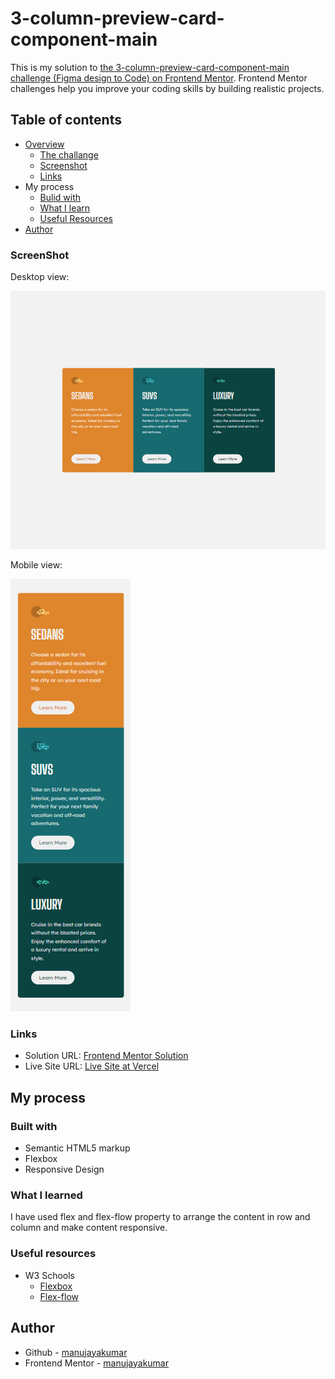 # 3-column-preview-card-component-main
 This is my solution to [the 3-column-preview-card-component-main challenge (Figma design to Code) on Frontend Mentor](https://www.frontendmentor.io/challenges/3column-preview-card-component-pH92eAR2-/hub/3column-preview-card-component-CSUdKWYGec). Frontend Mentor challenges help you improve your coding skills by building realistic projects.
## Table of contents
- [Overview](https://github.com/manujayakumar/3-column-preview-card-component-main)
  - [The challange](https://github.com/manujayakumar/3-column-preview-card-component-main)
  - [Screenshot](#Screenshot)
  - [Links](#Links)
- My process
  - [Bulid with](#Bulid-with)
  - [What I learn](#What-I-Learn)
  - [Useful Resources](#Useful-Resources)
- [Author](#Author)
### ScreenShot
Desktop view:

![](https://github.com/manujayakumar/3-column-preview-card-component-main/blob/main/screenshot/desktop-view.PNG)

Mobile view:

![](https://github.com/manujayakumar/3-column-preview-card-component-main/blob/main/screenshot/mobile-view.PNG)

### Links
- Solution URL: [Frontend Mentor Solution]()
- Live Site URL: [Live Site at Vercel](https://3-column-preview-card-component-main-nu-ebon.vercel.app/)
## My process
### Built with
- Semantic HTML5 markup
- Flexbox
- Responsive Design
### What I learned
I have used flex and flex-flow property to arrange the content in row and column and make content responsive. 
### Useful resources
- W3 Schools 
  - [Flexbox](https://www.w3schools.com/css/css3_flexbox.asp)
  - [Flex-flow](https://www.w3schools.com/cssref/css3_pr_flex-flow.asp)
## Author
- Github - [manujayakumar](https://github.com/manujayakumar)
- Frontend Mentor - [manujayakumar](https://www.frontendmentor.io/profile/manujayakumar)
